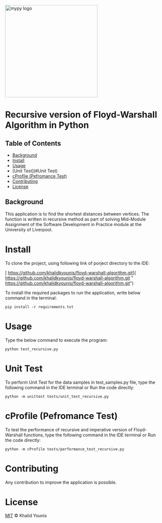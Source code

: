 <img src="https://www.liverpool.ac.uk/logo-size-test/full-colour.svg" alt="mypy logo" width="300px"/>

# Recursive version of Floyd-Warshall Algorithm in Python

## Table of Contents
- [Background](#background)
- [Install](#install)
- [Usage](#usage)
- [Unit Test](#Unit Test)
- [cProfile (Pefromance Test)](#cProfile (Pefromance Test))
- [Contributing](#contributing)
- [License](#license)

## Background

This application is to find the shortest distances between vertices. The function is written in recursive method as part of solving Mid-Module Assignment of the Software Development in Practice module at the University of Liverpool.

# Install

To clone the project, using following link of porject directory to the IDE:

   [ https://github.com/khalidkyounis/floyd-warshall-algorithm.git]( https://github.com/khalidkyounis/floyd-warshall-algorithm.git " https://github.com/khalidkyounis/floyd-warshall-algorithm.git")


To install the required packages to run the application, write below command in the terminal:

    pip install -r requirements.txt

# Usage

Type the below command to execute the program:

    python test_recursive.py

# Unit Test

To perform Unit Test for the data samples in test_samples.py file, type the following command in the IDE terminal or Run the code directly:

    python -m unittest tests/unit_test_recursive.py

# cProfile (Pefromance Test)

To test the performance of recursive and imperative version of Floyd-Warshall functions, type the following command in the IDE terminal or Run the code directly:

    python -m cProfile tests/performance_test_recursive.py

# Contributing

Any contribution to improve the application is possible.

# License

[MIT](LICENSE) © Khalid Younis
